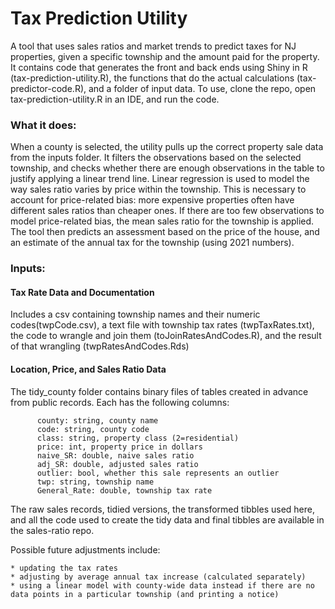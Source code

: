 # Tax Prediction Utility
A tool that uses sales ratios and market trends to predict taxes for NJ properties, given a specific township and the amount paid for the property. It contains code that generates the front and back ends using Shiny in R (tax-prediction-utility.R), the functions that do the actual calculations (tax-predictor-code.R), and a folder of input data. To use, clone the repo, open tax-prediction-utility.R in an IDE, and run the code.

### What it does:
When a county is selected, the utility pulls up the correct property sale data from the inputs folder. It filters the observations based on the selected township, and checks whether there are enough observations in the table to justify applying a linear trend line. Linear regression is used to model the way sales ratio varies by price within the township. This is necessary to account for price-related bias: more expensive properties often have different sales ratios than cheaper ones. If there are too few observations to model price-related bias, the mean sales ratio for the township is applied. The tool then predicts an assessment based on the price of the house, and an estimate of the annual tax for the township (using 2021 numbers).

### Inputs:
#### Tax Rate Data and Documentation
Includes a csv containing township names and their numeric codes(twpCode.csv), a text file with township tax rates (twpTaxRates.txt), the code to wrangle and join them (toJoinRatesAndCodes.R), and the result of that wrangling (twpRatesAndCodes.Rds)
#### Location, Price, and Sales Ratio Data
The tidy_county folder contains binary files of tables created in advance from public records. Each has the following columns: 

          county: string, county name
          code: string, county code
          class: string, property class (2=residential)
          price: int, property price in dollars
          naive_SR: double, naive sales ratio
          adj_SR: double, adjusted sales ratio 
          outlier: bool, whether this sale represents an outlier
          twp: string, township name
          General_Rate: double, township tax rate
          
The raw sales records, tidied versions, the transformed tibbles used here, and all the code used to create the tidy data and final tibbles are available in the sales-ratio repo.


Possible future adjustments include:

    * updating the tax rates 
    * adjusting by average annual tax increase (calculated separately)  
    * using a linear model with county-wide data instead if there are no data points in a particular township (and printing a notice)
